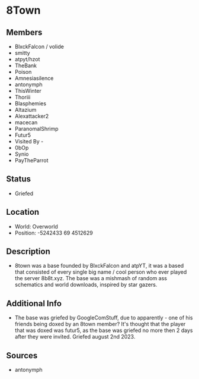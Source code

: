 # 8Town

## Members
- BlxckFalcon / volide
- smitty
- atpyt/hzot
- TheBank
- Poison
- Amnesiasilence
- antonymph
- ThisWinter
- Thoriii
- Blasphemies
- Altazium
- Alexattacker2
- macecan
- ParanomalShrimp
- Futur5
- Visited By -
- 0bOp
- Synio
- PayTheParrot

## Status
- Griefed

## Location
- World: Overworld
- Position: -5242433 69 4512629

## Description
- 8town was a base founded by BlxckFalcon and atpYT, it was a based that consisted of every single big name / cool person who ever played the server 8b8t.xyz. The base was a mishmash of random ass schematics and world downloads, inspired by star gazers.

## Additional Info
- The base was griefed by GoogleComStuff, due to apparently - one of his friends being doxed by an 8town member? It's thought that the player that was doxed was futur5, as the base was griefed no more then 2 days after they were invited. Griefed august 2nd 2023.

## Sources
- antonymph
